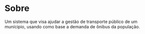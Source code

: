 # Sobre
Um sistema que visa ajudar a gestão de transporte público de um munícipio, usando como base a demanda de ônibus da população.
